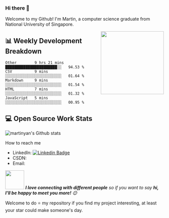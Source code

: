 ### Hi there 👋

Welcome to my Github! I'm Martin, a computer science graduate from National University of Singapore.

<img align='right' src='https://octodex.github.com/images/hula_loop_octodex03.gif' width='200"'>

## 📊 Weekly Development Breakdown
<!--START_SECTION:waka-->
```text
Other        9 hrs 21 mins   ███████████████████████░░   94.53 % 
CSV          9 mins          ░░░░░░░░░░░░░░░░░░░░░░░░░   01.64 % 
Markdown     9 mins          ░░░░░░░░░░░░░░░░░░░░░░░░░   01.54 % 
HTML         7 mins          ░░░░░░░░░░░░░░░░░░░░░░░░░   01.32 % 
JavaScript   5 mins          ░░░░░░░░░░░░░░░░░░░░░░░░░   00.95 %
```
<!--END_SECTION:waka-->

## 💻 Open Source Work Stats

![martinyan's Github stats](https://github-readme-stats.vercel.app/api?username=MartinYan623&show_icons=true)


How to reach me 
- LinkedIn: [![Linkedin Badge](https://img.shields.io/badge/-LinkedIn-blue?style=flat-square&logo=Linkedin&logoColor=white&link=https://www.linkedin.com/in/maitong-yan-a88059148/)](https://www.linkedin.com/in/maitong-yan-a88059148/)
- CSDN:
- Email:

 <img src="https://media.giphy.com/media/LnQjpWaON8nhr21vNW/giphy.gif" width="60"> <em><b>I love connecting with different people</b> so if you want to say <b>hi, I'll be happy to meet you more!</b> 😊</em>

 Welcome to do ⭐ my repository if you find my project interesting, at least your star could make someone's day.
 
 
 
 
<!--
**MartinYan623/MartinYan623** is a ✨ _special_ ✨ repository because its `README.md` (this file) appears on your GitHub profile.

Here are some ideas to get you started:

- 🔭 I’m currently working on ...
- 🌱 I’m currently learning ...
- 👯 I’m looking to collaborate on ...
- 🤔 I’m looking for help with ...
- 💬 Ask me about ...
- 📫 How to reach me: ...
- 😄 Pronouns: ...
- ⚡ Fun fact: ...
-->
